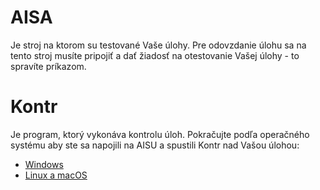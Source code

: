 # AISA

Je stroj na ktorom su testované Vaše úlohy. Pre odovzdanie úlohu sa na tento stroj musíte pripojiť a dať žiadosť na otestovanie Vašej úlohy - to spravíte príkazom.

# Kontr

Je program, ktorý vykonáva kontrolu úloh. Pokračujte podľa operačného systému aby ste sa napojili na AISU a spustili Kontr nad Vašou úlohou:

- [Windows](./windows.md)
- [Linux a macOS](./linux.md)